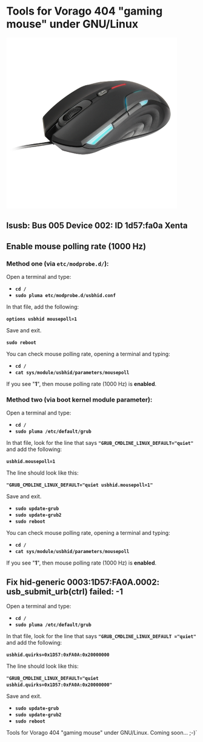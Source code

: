 # Tools for Vorago 404 "gaming mouse" under GNU/Linux

![Sample Run](https://raw.githubusercontent.com/tuxkernel/Vorago/master/images/00.png)

## lsusb: Bus 005 Device 002: ID 1d57:fa0a Xenta

## Enable mouse polling rate (1000 Hz)

### Method one (via `etc/modprobe.d/`):

Open a terminal and type:

- **`cd /`**
- **`sudo pluma etc/modprobe.d/usbhid.conf`**

In that file, add the following:

**`options usbhid mousepoll=1`**

Save and exit.

**`sudo reboot`**

You can check mouse polling rate, opening a terminal and typing:

- **`cd /`**
- **`cat sys/module/usbhid/parameters/mousepoll`**

If you see "**1**", then mouse polling rate (1000 Hz) is **enabled**.

### Method two (via boot kernel module parameter):

Open a terminal and type:

- **`cd /`**
- **`sudo pluma /etc/default/grub`**

In that file, look for the line that says **`"GRUB_CMDLINE_LINUX_DEFAULT="quiet"`** and add the following:

**`usbhid.mousepoll=1`**

The line should look like this:

**`"GRUB_CMDLINE_LINUX_DEFAULT="quiet usbhid.mousepoll=1"`**

Save and exit.

- **`sudo update-grub`**
- **`sudo update-grub2`**
- **`sudo reboot`**

You can check mouse polling rate, opening a terminal and typing:

- **`cd /`**
- **`cat sys/module/usbhid/parameters/mousepoll`**

If you see "**1**", then mouse polling rate (1000 Hz) is **enabled**.

## Fix hid-generic 0003:1D57:FA0A.0002: usb_submit_urb(ctrl) failed: -1

Open a terminal and type:

- **`cd /`**
- **`sudo pluma /etc/default/grub`**

In that file, look for the line that says **`"GRUB_CMDLINE_LINUX_DEFAULT ="quiet"`** and add the following:

**`usbhid.quirks=0x1D57:0xFA0A:0x20000000`**

The line should look like this:

**`"GRUB_CMDLINE_LINUX_DEFAULT="quiet usbhid.quirks=0x1D57:0xFA0A:0x20000000"`**

Save and exit.

- **`sudo update-grub`**
- **`sudo update-grub2`**
- **`sudo reboot`**

Tools for Vorago 404 "gaming mouse" under GNU/Linux. Coming soon... ;-)´
